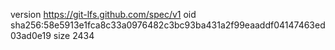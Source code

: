 version https://git-lfs.github.com/spec/v1
oid sha256:58e5913e1fca8c33a0976482c3bc93ba431a2f99eaaddf04147463ed03ad0e19
size 2434
